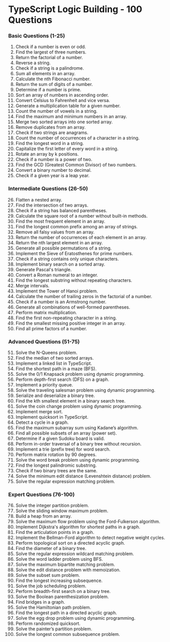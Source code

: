 # TypeScript Logic Building - 100 Questions

### Basic Questions (1-25)

1. Check if a number is even or odd.
2. Find the largest of three numbers.
3. Return the factorial of a number.
4. Reverse a string.
5. Check if a string is a palindrome.
6. Sum all elements in an array.
7. Calculate the nth Fibonacci number.
8. Return the sum of digits of a number.
9. Determine if a number is prime.
10. Sort an array of numbers in ascending order.
11. Convert Celsius to Fahrenheit and vice versa.
12. Generate a multiplication table for a given number.
13. Count the number of vowels in a string.
14. Find the maximum and minimum numbers in an array.
15. Merge two sorted arrays into one sorted array.
16. Remove duplicates from an array.
17. Check if two strings are anagrams.
18. Count the number of occurrences of a character in a string.
19. Find the longest word in a string.
20. Capitalize the first letter of every word in a string.
21. Rotate an array by k positions.
22. Check if a number is a power of two.
23. Find the GCD (Greatest Common Divisor) of two numbers.
24. Convert a binary number to decimal.
25. Check if a given year is a leap year.

### Intermediate Questions (26-50)

26. Flatten a nested array.
27. Find the intersection of two arrays.
28. Check if a string has balanced parentheses.
29. Calculate the square root of a number without built-in methods.
30. Find the most frequent element in an array.
31. Find the longest common prefix among an array of strings.
32. Remove all falsy values from an array.
33. Return the number of occurrences of each element in an array.
34. Return the nth largest element in an array.
35. Generate all possible permutations of a string.
36. Implement the Sieve of Eratosthenes for prime numbers.
37. Check if a string contains only unique characters.
38. Implement binary search on a sorted array.
39. Generate Pascal's triangle.
40. Convert a Roman numeral to an integer.
41. Find the longest substring without repeating characters.
42. Merge intervals.
43. Implement the Tower of Hanoi problem.
44. Calculate the number of trailing zeros in the factorial of a number.
45. Check if a number is an Armstrong number.
46. Generate all combinations of well-formed parentheses.
47. Perform matrix multiplication.
48. Find the first non-repeating character in a string.
49. Find the smallest missing positive integer in an array.
50. Find all prime factors of a number.

### Advanced Questions (51-75)

51. Solve the N-Queens problem.
52. Find the median of two sorted arrays.
53. Implement a linked list in TypeScript.
54. Find the shortest path in a maze (BFS).
55. Solve the 0/1 Knapsack problem using dynamic programming.
56. Perform depth-first search (DFS) on a graph.
57. Implement a priority queue.
58. Solve the traveling salesman problem using dynamic programming.
59. Serialize and deserialize a binary tree.
60. Find the kth smallest element in a binary search tree.
61. Solve the coin change problem using dynamic programming.
62. Implement merge sort.
63. Implement quicksort in TypeScript.
64. Detect a cycle in a graph.
65. Find the maximum subarray sum using Kadane’s algorithm.
66. Find all possible subsets of an array (power set).
67. Determine if a given Sudoku board is valid.
68. Perform in-order traversal of a binary tree without recursion.
69. Implement a trie (prefix tree) for word search.
70. Perform matrix rotation by 90 degrees.
71. Solve the word break problem using dynamic programming.
72. Find the longest palindromic substring.
73. Check if two binary trees are the same.
74. Solve the minimum edit distance (Levenshtein distance) problem.
75. Solve the regular expression matching problem.

### Expert Questions (76-100)

76. Solve the integer partition problem.
77. Solve the sliding window maximum problem.
78. Build a heap from an array.
79. Solve the maximum flow problem using the Ford-Fulkerson algorithm.
80. Implement Dijkstra's algorithm for shortest paths in a graph.
81. Find the articulation points in a graph.
82. Implement the Bellman-Ford algorithm to detect negative weight cycles.
83. Perform topological sort on a directed acyclic graph.
84. Find the diameter of a binary tree.
85. Solve the regular expression wildcard matching problem.
86. Solve the word ladder problem using BFS.
87. Solve the maximum bipartite matching problem.
88. Solve the edit distance problem with memoization.
89. Solve the subset sum problem.
90. Find the longest increasing subsequence.
91. Solve the job scheduling problem.
92. Perform breadth-first search on a binary tree.
93. Solve the Boolean parenthesization problem.
94. Find bridges in a graph.
95. Solve the Hamiltonian path problem.
96. Find the longest path in a directed acyclic graph.
97. Solve the egg drop problem using dynamic programming.
98. Perform randomized quicksort.
99. Solve the painter’s partition problem.
100.  Solve the longest common subsequence problem.
